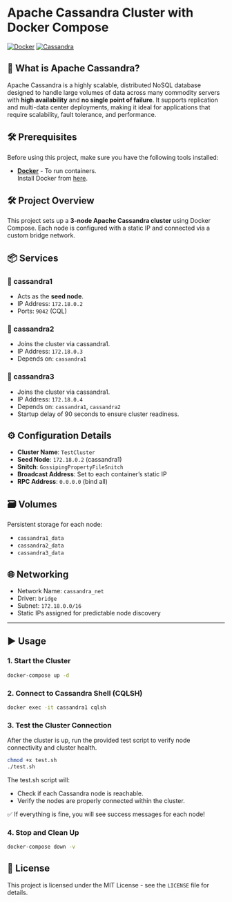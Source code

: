 # Apache Cassandra Cluster with Docker Compose

[![Docker](https://img.shields.io/badge/Docker-Required-blue.svg)](https://www.docker.com/)
[![Cassandra](https://img.shields.io/badge/Cassandra-4.1-yellow.svg)](https://cassandra.apache.org/)

## 📖 What is Apache Cassandra?

Apache Cassandra is a highly scalable, distributed NoSQL database designed to handle large volumes of data across many commodity servers with **high availability** and **no single point of failure**. It supports replication and multi-data center deployments, making it ideal for applications that require scalability, fault tolerance, and performance.

## 🛠️ Prerequisites

Before using this project, make sure you have the following tools installed:

- [**Docker**](https://www.docker.com/) - To run containers.  
  Install Docker from [here](https://www.docker.com/get-started).

## 🛠️ Project Overview

This project sets up a **3-node Apache Cassandra cluster** using Docker Compose. Each node is configured with a static IP and connected via a custom bridge network.

## 📦 Services

### 🔹 cassandra1

- Acts as the **seed node**.
- IP Address: `172.18.0.2`
- Ports: `9042` (CQL)

### 🔹 cassandra2

- Joins the cluster via cassandra1.
- IP Address: `172.18.0.3`
- Depends on: `cassandra1`

### 🔹 cassandra3

- Joins the cluster via cassandra1.
- IP Address: `172.18.0.4`
- Depends on: `cassandra1`, `cassandra2`
- Startup delay of 90 seconds to ensure cluster readiness.

## ⚙️ Configuration Details

- **Cluster Name**: `TestCluster`
- **Seed Node**: `172.18.0.2` (cassandra1)
- **Snitch**: `GossipingPropertyFileSnitch`
- **Broadcast Address**: Set to each container’s static IP
- **RPC Address**: `0.0.0.0` (bind all)

## 🗃️ Volumes

Persistent storage for each node:

- `cassandra1_data`
- `cassandra2_data`
- `cassandra3_data`

## 🌐 Networking

- Network Name: `cassandra_net`
- Driver: `bridge`
- Subnet: `172.18.0.0/16`
- Static IPs assigned for predictable node discovery

---

## ▶️ Usage

### 1. Start the Cluster

```bash
docker-compose up -d
```

### 2. Connect to Cassandra Shell (CQLSH)

```bash
docker exec -it cassandra1 cqlsh
```

### 3. Test the Cluster Connection

After the cluster is up, run the provided test script to verify node connectivity and cluster health.

```bash
chmod +x test.sh
./test.sh
```

The test.sh script will:

- Check if each Cassandra node is reachable.
- Verify the nodes are properly connected within the cluster.

✅ If everything is fine, you will see success messages for each node!

### 4. Stop and Clean Up

```bash
docker-compose down -v
```

## 📜 License

This project is licensed under the MIT License - see the `LICENSE` file for details.
